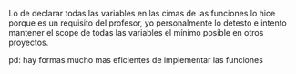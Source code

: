 Lo de declarar todas las variables en las cimas de las funciones lo hice porque es un requisito del profesor, yo personalmente lo detesto e intento mantener el scope de todas las variables el mínimo posible en otros proyectos.

pd: hay formas mucho mas eficientes de implementar las funciones
